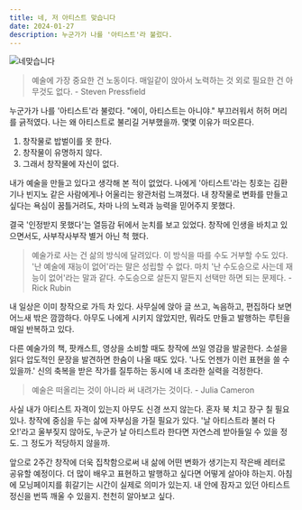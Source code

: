 ```yaml
---
title: 네, 저 아티스트 맞습니다
date: 2024-01-27
description: 누군가가 나를 '아티스트'라 불렀다.
---
```

![네맞습니다](https://jagunbae.com/content/images/size/w2000/2024/01/------------------.webp)

> 예술에 가장 중요한 건 노동이다. 매일같이 앉아서 노력하는 것 외로 필요한 건 아무것도 없다. - Steven Pressfield

누군가가 나를 '아티스트'라 불렀다. "에이, 아티스트는 아니야." 부끄러워서 허허 머리를 긁적였다.
나는 왜 아티스트로 불리길 거부했을까. 몇몇 이유가 떠오른다.

1. 창작물로 밥벌이를 못 한다.
2. 창작물이 유명하지 않다.
3. 그래서 창작물에 자신이 없다.

내가 예술을 만들고 있다고 생각해 본 적이 없었다. 나에게 '아티스트'라는 칭호는 김환기나 빈지노 같은 사람에게나 어울리는 왕관처럼 느껴졌다. 내 창작물로 변화를 만들고 싶다는 욕심이 꿈틀거려도, 차마 나의 노력과 능력을 믿어주지 못했다.

결국 '인정받지 못했다'는 열등감 뒤에서 눈치를 보고 있었다. 창작에 인생을 바치고 있으면서도, 사부작사부작 별거 아닌 척 했다.

> 예술가로 사는 건 삶의 방식에 달려있다. 이 방식을 따를 수도 거부할 수도 있다. '난 예술에 재능이 없어'라는 말은 성립할 수 없다. 마치 '난 수도승으로 사는데 재능이 없어'라는 말과 같다. 수도승으로 살든지 말든지 선택만 하면 되는 문제다. - Rick Rubin

내 일상은 이미 창작으로 가득 차 있다. 사무실에 앉아 글 쓰고, 녹음하고, 편집하다 보면 어느새 밖은 깜깜하다. 아무도 나에게 시키지 않았지만, 뭐라도 만들고 발행하는 루틴을 매일 반복하고 있다.

다른 예술가의 책, 팟캐스트, 영상을 소비할 때도 창작에 쓰일 영감을 발굴한다. 소설을 읽다 압도적인 문장을 발견하면 한숨이 나올 때도 있다. '나도 언젠가 이런 표현을 쓸 수 있을까.' 신의 축복을 받은 작가를 질투하는 동시에 내 초라한 실력을 걱정한다.

> 예술은 떠올리는 것이 아니라 써 내려가는 것이다. - Julia Cameron

사실 내가 아티스트 자격이 있는지 아무도 신경 쓰지 않는다. 혼자 북 치고 장구 칠 필요 있나. 창작에 중심을 두는 삶에 자부심을 가질 필요가 있다. '날 아티스트라 불러 다오!'라고 울부짖지 않아도, 누군가 날 아티스트라 한다면 자연스레 받아들일 수 있을 정도. 그 정도가 적당하지 않을까.

앞으로 2주간 창작에 더욱 집착함으로써 내 삶에 어떤 변화가 생기는지 작은배 레터로 공유할 예정이다. 더 많이 배우고 표현하고 발행하고 싶다면 어떻게 살아야 하는지. 아침에 모닝페이지를 휘갈기는 시간이 실제로 의미가 있는지. 내 안에 잠자고 있던 아티스트 정신을 번뜩 깨울 수 있을지. 천천히 알아보고 싶다.